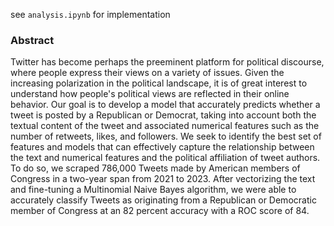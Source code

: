 see ```analysis.ipynb``` for implementation

### Abstract 
Twitter has become perhaps the preeminent platform for political discourse, where people express their views on a variety of issues. Given the increasing polarization in the political landscape, it is of great interest to understand how people's political views are reflected in their online behavior. Our goal is to develop a model that accurately predicts whether a tweet is posted by a Republican or Democrat, taking into account both the textual content of the tweet and associated numerical features such as the number of retweets, likes, and followers. We seek to identify the best set of features and models that can effectively capture the relationship between the text and numerical features and the political affiliation of tweet authors. To do so, we scraped 786,000 Tweets made by American members of Congress in a two-year span from 2021 to 2023. After vectorizing the text and fine-tuning a Multinomial Naive Bayes algorithm, we were able to accurately classify Tweets as originating from a Republican or Democratic member of Congress at an 82 percent accuracy with a ROC score of 84.  
